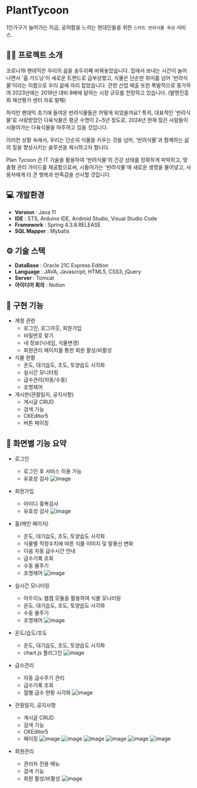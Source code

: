 # PlantTycoon
1인가구가 늘어가는 지금, 공허함을 느끼는 현대인들을 위한 `스마트 반려식물 육성` 서비스.

## 👨‍🏫 프로젝트 소개
코로나19 팬데믹은 우리의 삶을 송두리째 바꿔놓았습니다. 집에서 보내는 시간이 늘어나면서 '홈 가드닝'이 새로운 트렌드로 급부상했고, 식물은 단순한 취미를 넘어 '반려식물'이라는 이름으로 우리 삶에 자리 잡았습니다. 관련 산업 매출 또한 폭발적으로 증가하여 2023년에는 2019년 대비 8배에 달하는 시장 규모를 전망하고 있습니다. (발명진흥회 재산평가 센터 자료 발췌)

하지만 팬데믹 초기에 들여온 반려식물들은 어떻게 되었을까요? 특히, 대표적인 '반려식물'로 사랑받았던 다육식물은 평균 수명이 2~5년 정도로, 2024년 현재 많은 사람들이 시들어가는 다육식물을 마주하고 있을 것입니다.

이러한 상황 속에서, 우리는 단순히 식물을 키우는 것을 넘어, '반려식물'과 함께하는 삶의 질을 향상시키는 솔루션을 제시하고자 합니다.

Plan Tycoon 은 IT 기술을 활용하여 '반려식물'의 건강 상태를 정확하게 파악하고, 맞춤형 관리 가이드를 제공함으로써, 시들어가는 '반려식물'에 새로운 생명을 불어넣고, 사용자에게 더 큰 행복과 만족감을 선사할 것입니다.

## 💻 개발환경
- **Version** : Java 11
- **IDE** : STS, Arduino IDE, Android Studio, Visual Studio Code
- **Framework** : Spring 4.3.8.RELEASE
- **SQL Mapper** : Mybatis

## ⚙️ 기술 스택
- **DataBase** : Oracle 21C Express Edition
- **Language** : JAVA, Javascript, HTML5, CSS3, jQuery 
- **Server** : Tomcat
- **아이디어 회의** : Notion

## 📌 구현 기능
- 계정 관련
  - 로그인, 로그아웃, 회원가입
  - 비밀번호 찾기
  - 내 정보(닉네임, 식물변경)
  - 회원관리 페이지를 통한 회원 활성/비활성
- 식물 현황
  - 온도, 대기습도, 조도, 토양습도 시각화
  - 실시간 모니터링
  - 급수관리(자동/수동)
  - 조명제어
- 게시판(관찰일지, 공지사항)
  - 게시글 CRUD
  - 검색 기능
  - CKEditor5
  - 버튼 페이징

## 📝 화면별 기능 요약
- 로그인
  - 로그인 후 서비스 이용 가능
  - 유효성 검사
![image](https://github.com/Erosaddy/PlantTycoon/assets/55119669/cb839138-8208-4ff7-a7f3-8ed74682e2b5)

- 회원가입
  - 아이디 중복검사
  - 유효성 검사
![image](https://github.com/Erosaddy/PlantTycoon/assets/55119669/db5dd7f9-dbf4-4777-8feb-5d09cdd9a536)


- 홈(메인 페이지)
  - 온도, 대기습도, 조도, 토양습도 시각화
  - 식물별 적정수치에 따른 식물 이미지 및 말풍선 변화
  - 다음 자동 급수시간 안내
  - 급수기록 조회
  - 수동 물주기
  - 조명제어
![image](https://github.com/Erosaddy/PlantTycoon/assets/55119669/9b6f1321-8c32-4f6c-a3bd-ba7e6bd2c867)

- 실시간 모니터링
  - 아두이노 웹캠 모듈을 활용하여 식물 모니터링
  - 온도, 대기습도, 조도, 토양습도 시각화
  - 수동 물주기
  - 조명제어
![image](https://github.com/Erosaddy/PlantTycoon/assets/55119669/53bc50bd-be3c-40dc-a8db-e8d69e134e60)

- 온도/습도/조도
  - 온도, 대기습도, 조도, 토양습도 시각화
  - chart.js 플러그인
![image](https://github.com/Erosaddy/PlantTycoon/assets/55119669/456d3ec8-e697-4d2a-9d26-a2d6bcf999fa)

- 급수관리
  - 자동 급수주기 관리
  - 급수기록 조회
  - 월별 급수 현황 시각화
![image](https://github.com/Erosaddy/PlantTycoon/assets/55119669/cb2632a8-6bfd-4a28-8583-d5d4d29034c1)

- 관찰일지, 공지사항
  - 게시글 CRUD
  - 검색 기능
  - CKEditor5
  - 페이징
![image](https://github.com/Erosaddy/PlantTycoon/assets/55119669/6302c516-89f7-4e49-9b69-bc6a571cebdf)
![image](https://github.com/Erosaddy/PlantTycoon/assets/55119669/53fc5ae8-ba97-4675-9dc7-bac16980726e)
![image](https://github.com/Erosaddy/PlantTycoon/assets/55119669/85efc250-5293-4933-97b5-83ffd15a50fb)
![image](https://github.com/Erosaddy/PlantTycoon/assets/55119669/967fe0ce-b399-41a5-96fa-ceca322e6eba)
![image](https://github.com/Erosaddy/PlantTycoon/assets/55119669/e00df0fe-ef47-4e44-900d-d86b6cc29cc7)
![image](https://github.com/Erosaddy/PlantTycoon/assets/55119669/6513fbcf-90a8-4922-97b4-74141f253d77)

- 회원관리
  - 관리자 전용 메뉴
  - 검색 기능
  - 회원 활성/비활성
![image](https://github.com/Erosaddy/PlantTycoon/assets/55119669/730c8bce-72a5-4c06-92e7-8f0f8223ca32)




  
